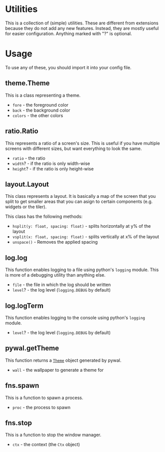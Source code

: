 
# Utilities

This is a collection of (simple) utilities. These are different from extensions because they do not add any new features. Instead, they are mostly useful for easier configuration.
Anything marked with "?" is optional.

# Usage

To use any of these, you should import it into your config file.

## theme.Theme

This is a class representing a theme.

- ``fore`` - the foreground color
- ``back`` - the background color
- ``colors`` - the other colors

## ratio.Ratio

This represents a ratio of a screen's size. This is useful if you have multiple screens with different sizes, but want everything to look the same.

- ``ratio`` - the ratio
- ``width``? - if the ratio is only width-wise
- ``height``? - if the ratio is only height-wise

## layout.Layout

This class represents a layout. It is basically a map of the screen that you split to get smaller areas that you can asign to certain components (e.g. widgets or the tiler).

This class has the following methods:

- ``hsplit(y: float, spacing: float)`` - splits horizontally at y% of the layout
- ``vsplit(x: float, spacing: float)`` - splits vertically at x% of the layout
- ``unspace()`` - Removes the applied spacing

## log.log

This function enables logging to a file using python's ``logging`` module. This is more of a debugging utility than anything else.

- ``file`` - the file in which the log should be written
- ``level``? - the log level (``logging.DEBUG`` by default)

## log.logTerm

This function enables logging to the console using python's ``logging`` module.

- ``level``? - the log level (``logging.DEBUG`` by default)

## pywal.getTheme

This function returns a [``Theme``](#themetheme) object generated by pywal.

- ``wall`` - the wallpaper to generate a theme for

## fns.spawn

This is a function to spawn a process.

- ``proc`` - the process to spawn

## fns.stop

This is a function to stop the window manager.

- ``ctx`` - the context (the ``Ctx`` object)
